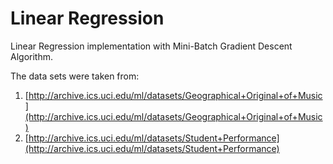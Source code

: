 # Linear Regression

Linear Regression implementation with Mini-Batch Gradient Descent Algorithm. 

The data sets were taken from:

1) [http://archive.ics.uci.edu/ml/datasets/Geographical+Original+of+Music](http://archive.ics.uci.edu/ml/datasets/Geographical+Original+of+Music)
2) [http://archive.ics.uci.edu/ml/datasets/Student+Performance](http://archive.ics.uci.edu/ml/datasets/Student+Performance)
